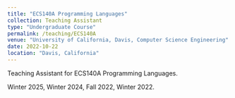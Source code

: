 ```yaml
---
title: "ECS140A Programming Languages"
collection: Teaching Assistant
type: "Undergraduate Course"
permalink: /teaching/ECS140A
venue: "University of California, Davis, Computer Science Engineering"
date: 2022-10-22
location: "Davis, California"
---
```


Teaching Assistant for ECS140A Programming Languages.

Winter 2025, Winter 2024, Fall 2022, Winter 2022.
